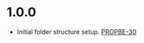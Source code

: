 # 1.0.0
- Initial folder structure setup. [PROPBE-30](https://ellingsentechnologies.atlassian.net/browse/PROPBE-30)